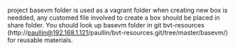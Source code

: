 project basevm folder is used as a vagrant folder when creating new box is needded, any customed file involved to create a box should be placed in share folder. You should look up basevm folder in git bvt-resources (http://paullin@192.168.1.121/paullin/bvt-resources.git/tree/master/basevm/) for reusable materials.
